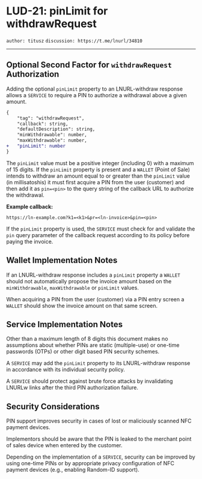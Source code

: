 LUD-21: pinLimit for withdrawRequest
====================================

`author: titusz` `discussion: https://t.me/lnurl/34810`

---

## Optional Second Factor for `withdrawRequest` Authorization

Adding the optional `pinLimit` property to an LNURL-withdraw response allows a `SERVICE` to require a PIN to authorize a withdrawal above a given amount.

```diff
{
    "tag": "withdrawRequest",
    "callback": string,
    "defaultDescription": string, 
    "minWithdrawable": number,  
    "maxWithdrawable": number,
+   "pinLimit": number
}
```

The `pinLimit` value must be a positive integer (including 0) with a maximum of 15 digits. If the `pinLimit` property is present and a `WALLET` (Point of Sale) intends to withdraw an amount equal to or greater than the `pinLimit` value (in millisatoshis) it must first acquire a PIN from the user (customer) and then add it as `pin=<pin>` to the query string of the callback URL to authorize the withdrawal.

**Example callback:**

`https://ln-example.com?k1=<k1>&pr=<ln-invoice>&pin=<pin>`

If the `pinLimit` property is used, the `SERVICE` must check for and validate the `pin` query parameter of the callback request according to its policy before paying the invoice.

## Wallet Implementation Notes

If an LNURL-withdraw response includes a `pinLimit` property a `WALLET` should not automatically propose the invoice amount based on the `minWithdrawable`, `maxWithdrawable` or `pinLimit` values.

When acquiring a PIN from the user (customer) via a PIN entry screen a `WALLET` should show the invoice amount on that same screen.

## Service Implementation Notes

Other than a maximum length of 8 digits this document makes no assumptions about whether PINs are static (multiple-use) or one-time passwords (OTPs) or other digit based PIN security schemes.

A `SERVICE` may add the `pinLimit` property to its LNURL-withdraw response in accordance with its individual security policy.

A `SERVICE` should protect against brute force attacks by invalidating LNURLw links after the third PIN authorization failure.

## Security Considerations

PIN support improves security in cases of lost or maliciously scanned NFC payment devices.

Implementors should be aware that the PIN is leaked to the merchant point of sales device when entered by the customer.

Depending on the implementation of a `SERVICE`, security can be improved by using one-time PINs or by appropriate privacy configuration of NFC payment devices (e.g., enabling Random-ID support).
